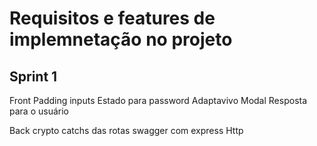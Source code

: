 # Requisitos e features de implemnetação no projeto

## Sprint 1
Front
Padding inputs
Estado para password
Adaptavivo
Modal
Resposta para o usuário

Back
crypto
catchs das rotas
swagger com express
Http